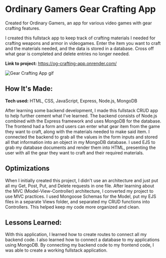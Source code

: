 # Ordinary Gamers Gear Crafting App

Created for Ordinary Gamers, an app for various video games with gear crafting features.

I created this fullstack app to keep track of crafting materials I needed for crafting weapons and armor in videogames. Enter the item you want to craft and the materials needed, and the data is stored in a database. Cross off what gear is completed and delete entries no longer needed.

**Link to project:** https://og-crafting-app.onrender.com/

![Gear Crafting App gif](https://i.imgur.com/YlLfUzk.gif)

## How It's Made:

**Tech used:** HTML, CSS, JavaScript, Express, Node.js, MongoDB

After learning some backend development, I made this fullstack CRUD app to help further cement what I've learned. The backend consists of Node.js combined with the Express framework and uses MongoDB for the database. The frontend had a form and users can enter what gear item from the game they want to craft, along with the materials needed to make said item. I connected the backend to grab all the values in the form inputs and stored all that information into an object in my MongoDB database. I used EJS to grab my database documents and render them into HTML, presenting the user with all the gear they want to craft and their required materials.

## Optimizations

When I initially created this project, I didn't use an architecture and just put all my Get, Post, Put, and Delete requests in one file. After learning about the MVC (Model-View-Controller) architecture, I converted my project to use MVC practices. I used Mongoose Schemas for the Model, put my EJS files in a separate Views folder, and separated my CRUD functions into Controllers. This helped keep my code more organized and clean.

## Lessons Learned:

With this application, I learned how to create routes to connect all my backend code. I also learned how to connect a database to my applications using MongoDB. By connecting my backend code to my frontend code, I was able to create a working fullstack application.
